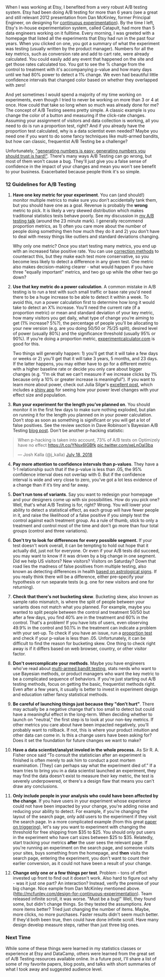 When I was working at Etsy, I benefited from a very robust A/B testing system. Etsy had been doing A/B testing for more than 6 years (see a great and still relevant 2012 presentation from Dan McKinley, former Principal Engineer, on designing for [continuous experimentation](http://mcfunley.com/design-for-continuous-experimentation)). By the time I left, Etsy's in-house experimentation system, called Catapult, had more than 5 data engineers working on it fulltime. Every morning, I was greeted with a homepage that listed all the experiments that Etsy had run in the past four years. When you clicked on one, you got a summary of what the experiment was testing (usually written by the product manager). Numbers for all the key metrics, such as conversion rate and add to cart rate, were already calculated. You could easily add any event that happened on the site and get those rates calculated too. You got to see the % change from the control to treatment with it's accompanying p-value and how many days until we had 80% power to detect a 1% change. We even had beautiful little confidence intervals that changed color based on whether they overlapped with zero! 

And yet sometimes I would spend a majority of my time working on experiments, even though I tried to never be working on more than 3 or 4 at once. How could that take so long when so much was already done for me? The concept of A/B Testing seems pretty simple. A classic example is you change the color of a button and measuring if the click-rate changes. Assuming your assignment of visitors and data collection is working, all you need to do is run a proportion test, right? And if you already have the proportion test calculated, why is a data scientist even needed? Maybe you need one if you want to do some fancy techniques like multi-armed bandits, but how can classic, frequentist A/B Testing be a challenge? 

Unfortunately, ["generating numbers is easy; generating numbers you should trust is hard!"](http://notes.stephenholiday.com/Five-Puzzling-Outcomes.pdf). There's many ways A/B Testing can go wrong, but most of them won't cause a bug. They'll just give you a false sense of confidence in the impact of your changes and mean you won't see benefit to your business. Exacerbated because people think it's so simple. 

### 12 Guidelines for A/B Testing

1) **Have one key metric for your experiment**. You can (and should!) monitor multiple metrics to make sure you don’t accidentally tank them, but you should have one as a goal. Revenue is probably the **wrong** metric to pick. It is likely a very skewed distribution which makes traditional statistics tests behave poorly. See my discussion in [my A/B testing talk](https://www.youtube.com/watch?v=SF-ryGgLOgQ) (around the 23 minute mark). I generally recommend proportion metrics, as 1) often you care more about the number of people doing something then how much they do it and 2) you don't have to deal with messy things like outliers and standard deviations changing. 

    Why only one metric? Once you start testing many metrics, you end up with an increased false positive rate. You can use [correction methods](https://en.wikipedia.org/wiki/Bonferroni_correction) to counteract this, but they make each test more conservative, so you become less likely to detect a difference in any given test. One metric also makes decision-making clearer - what would happen if you have three "equally important" metrics, and two go up while the other two go down?
      
2) **Use that key metric do a power calculation**. A common mistake in A/B testing is to run a test with such small traffic or base rate you'd need there to be a huge increase to be able to detect it within a week. To avoid this, run a power calculation first to determine how long it would take to detect an X% increase. You'll need the current rate (if a proportion metric) or mean and standard deviation of your key metric, how many visitors you get daily, what type of change you’re aiming to get (1% increase? 5%?), the percentage of people you’ll be allocating to your new version (e.g. are you doing 50/50 or 75/25 split), desired level of power (usually 80%) and the significance threshold (usually 95% or 90%). If you’re doing a proportion metric, [experimentcalculator.com](experimentcalculator.com) is good for this. 
  
   Two things will generally happen: 1) you'll get that it will take a few days or weeks or 2) you'll get that it will take 3  years, 5 months, and 23 days. If the latter happens, you may either have to go for a different metric with a higher baseline rate or decide you only care about bigger changes (e.g. “I’m ok that we can’t measure if we increase clicks by 1% because only a 10% or greater increase is meaningful"). If you want to learn more about power, check out Julia Silge's [excellent post](https://juliasilge.com/blog/ab-testing/), which includes a [shiny app](https://juliasilge.shinyapps.io/power-app/) for seeing how your power level changes with your effect size and population. 

3) **Run your experiment for the length you’ve planned on**. You should monitor it in the first few days to make sure nothing exploded, but plan on running it for the length you planned on in your power calculation. Don’t stop as soon as something is significant or you will get a lot of false positives. See the review section in Dave Robinson's Bayesian A/B Testing [blog post](http://varianceexplained.org/r/bayesian-ab-testing/). Don't be another p-hacking statistic:

<blockquote class="twitter-tweet"><p lang="en" dir="ltr">When p-hacking is taken into account, 73% of A/B tests on Optimizely have no effect <a href="https://t.co/YNsx6IGBfk">https://t.co/YNsx6IGBfk</a> <a href="https://t.co/xeLnOal3ba">pic.twitter.com/xeLnOal3ba</a></p>&mdash; Josh Kalla (@j_kalla) <a href="https://twitter.com/j_kalla/status/1019629420158447616?ref_src=twsrc%5Etfw">July 18, 2018</a></blockquote> <script async src="https://platform.twitter.com/widgets.js" charset="utf-8"></script>

4) **Pay more attention to confidence intervals than p-values**. They have a 1-1 relationship such that if the p-value is less than .05, the 95% confidence interval does not overlap with 0. But if the confidence interval is wide and very close to zero, you’ve got a lot less evidence of a change than if it’s tiny and far away. 

5) **Don't run tons of variants**. Say you want to redesign your homepage and your designers come up with six possibilities. How do you pick one? Well, that's what A/B Testing is for, right? Wrong. You will lower your ability to detect a statistical effect, as each group will have fewer people in it, and raise the likelihood of a false positive if you simply test the control against each treatment group. As a rule of thumb, stick to only a treatment and control most of the time and don't go more than four total groups (control and three variations). 

6) **Don't try to look for differences for every possible segment.** If your test doesn't work overall, it can be tempting to hold out hope that it actually did, just not for everyone. Or even if your A/B tests did succeed, you may want to know if it was driven by a big change in one segment. Did we help US visitors? New visitors? Visitors on Saturday? Down that road lies the madness of false positives from multiple testing, also known as detecting differences in health [based on astrological signs](https://pdfs.semanticscholar.org/d00a/678b0d09eaef4902c778821c52dc5ac53e58.pdf). If you really think there will be a difference, either pre-specify your hypothesis or run separate tests (e.g. one for new visitors and one for returning). 

7) **Check that there's not bucketing skew**. Bucketing skew, also known as sample ratio mismatch, is where the split of people between your variants does not match what you planned. For example, maybe you wanted to split people between the control and treatment 50/50 but after a few days, you find 40% are in the treatment and 60% in the control. That's a problem! If you have lots of users, even observing 49.9% in the control and 50.1% in the treatment can indicate a problem with your set-up. To check if you have an issue, run a [proportion test](https://www.medcalc.org/calc/test_one_proportion.php) and check if your p-value is less than .05. Unfortunately, it can be difficult to find the reason for bucketing skew. One thing to check right away is if it differs based on web browser, country, or other visitor factor.

8) **Don't overcomplicate your methods**. Maybe you have engineers who've read about [multi-armed bandit testing](http://stevehanov.ca/blog/index.php?id=132), stats nerds who want to use Bayesian methods, or product managers who want the key metric to be a complicated sequence of behaviors. If you're just starting out A/B testing methods, focus on getting the basic, frequentist methods right. Even after a few years, it usually is better to invest in experiment design and education rather fancy statistical methods. 

9) **Be careful of launching things just because they "don't hurt"**. There may actually be a negative change that's too small to detect but could have a meaningful effect in the long-term. When deciding whether to launch on "neutral," the first step is to look at your non-key metrics. If other metrics you care about have been impacted negatively, you’ll probably want to rollback. If not, this is where your product intuition and other data can come in. Is this a change users have been asking for? Does it set the foundation for future changes we want to make? 

10) **Have a data scientist/analyst involed in the whole process.** As Sir R. A. Fisher once said “To consult the statistician after an experiment is finished is often merely to ask him to conduct a post mortem examination. [They] can perhaps say what the experiment died of.” If a team tries to bring you in a data scientist launched an experiment, they may find the data doesn't exist to measure their key metric, the test is severely underpowered, or there's a design flaw that means you can't draw any conclusions. 

11) **Only include people in your analysis who could have been affected by the change**. If you have users in your experiment whose experience could not have been impacted by your change, you're adding noise and reducing your ability to detect. For example, if you're changing the layout of the search page, only add users to the experiment if they visit the search page. In a more complicated example (from this great [paper on triggering](https://onedrive.live.com/view.aspx?resid=8612090E610871E4!287400&ithint=file%2cdocx&app=Word&authkey=!AOW7nw7IZ4STtgk)), let's say you want to experiment with changing the threshold for free shipping from $35 to $25. You should only put users in the experiment who have cart sizes between $25 to $35. Relatedly, start tracking your metrics **after** the user sees the relevant page. If you're running an experiment on the search page, and someone visits your sites, buys something from the homepage, and **then** visits the search page, entering the experiment, you don't want to count their earlier conversion, as it could not have been a result of your change.

12) **Change only one or a few things per test**. Problem - tons of effort invested up front to find out it doesn't work. Also hard to figure out why - was it just one part? An interaction? Instead, verify the premise of your big change. Nice eample from Dan McKinley mentioned above. (http://mcfunley.com/design-for-continuous-experimentation). Team released infinite scroll, it was worse. "Must be a bug!" Well, they found some, but didn't change things. So they tested the assumptions. Are more items better? Tried just changing the number of items. Maybe, more clicks, no more purchases. Faster results didn't seem much better. If they'd both been true, then could have done infinite scroll. Have many design develop measure steps, rather than just three big ones. 

### Next Time

While some of these things were learned in my statistics classes or experience at Etsy and DataCamp, others were learned from the great set of A/B Testing resources available online. In a future post, I'll share a list of some of my favorite papers, blog posts, and talks with short summaries of what I took away and suggested audience level. 
